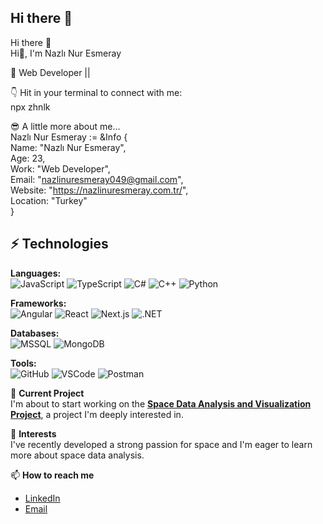## Hi there 👋
Hi there 👋  
Hi👋, I'm Nazlı Nur Esmeray

💼 Web Developer ||  

👇 Hit in your terminal to connect with me:  
npx zhnlk  

😎 A little more about me...  
Nazlı Nur Esmeray := &Info {  
    Name: "Nazlı Nur Esmeray",  
    Age: 23,  
    Work: "Web Developer",  
    Email: "nazlinuresmeray049@gmail.com",  
    Website: "https://nazlinuresmeray.com.tr/",  
    Location: "Turkey"  
}  

## ⚡ Technologies

<p align="left">
  <strong>Languages:</strong><br>
  <img src="https://img.shields.io/badge/JavaScript-%23323330.svg?style=flat&logo=javascript&logoColor=%F7DF1E" alt="JavaScript">
  <img src="https://img.shields.io/badge/TypeScript-%23007ACC.svg?style=flat&logo=typescript&logoColor=white" alt="TypeScript">
  <img src="https://img.shields.io/badge/C%23-%23239120.svg?style=flat&logo=csharp&logoColor=white" alt="C#">
  <img src="https://img.shields.io/badge/C%2B%2B-%2300599C.svg?style=flat&logo=cplusplus&logoColor=white" alt="C++">
  <img src="https://img.shields.io/badge/Python-%233B74B1.svg?style=flat&logo=python&logoColor=white" alt="Python">
</p>

<p align="left">
  <strong>Frameworks:</strong><br>
  <img src="https://img.shields.io/badge/Angular-%23E23237.svg?style=flat&logo=angular&logoColor=white" alt="Angular">
  <img src="https://img.shields.io/badge/React-%23282C34.svg?style=flat&logo=react&logoColor=61DAFB" alt="React">
  <img src="https://img.shields.io/badge/Next.js-%23000000.svg?style=flat&logo=next.js&logoColor=white" alt="Next.js">
  <img src="https://img.shields.io/badge/.NET-%23007ACC.svg?style=flat&logo=.net&logoColor=white" alt=".NET">
</p>

<p align="left">
  <strong>Databases:</strong><br>
  <img src="https://img.shields.io/badge/Microsoft%20SQL%20Server-%234F5A6A.svg?style=flat&logo=microsoftsqlserver&logoColor=white" alt="MSSQL">
  <img src="https://img.shields.io/badge/MongoDB-%2347A248.svg?style=flat&logo=mongodb&logoColor=white" alt="MongoDB">
</p>

<p align="left">
  <strong>Tools:</strong><br>
  <img src="https://img.shields.io/badge/GitHub-%23121011.svg?style=flat&logo=github&logoColor=white" alt="GitHub">
  <img src="https://img.shields.io/badge/Visual%20Studio%20Code-%23007ACC.svg?style=flat&logo=visualstudiocode&logoColor=white" alt="VSCode">
  <img src="https://img.shields.io/badge/Postman-%23FF6C37.svg?style=flat&logo=postman&logoColor=white" alt="Postman">
</p>

🚀 **Current Project**  
I'm about to start working on the **[Space Data Analysis and Visualization Project](https://nazlinuresmeray.com.tr/space-data-analysis-and-visualization/)**, a project I'm deeply interested in.

🌌 **Interests**  
I've recently developed a strong passion for space and I'm eager to learn more about space data analysis.

📫 **How to reach me**  
- [LinkedIn](https://www.linkedin.com/in/nazl%C4%B1-nur-esmeray-155a36213/)  
- [Email](mailto:nazlinuresmeray049@gmail.com)  
